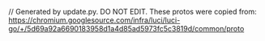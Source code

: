 // Generated by update.py. DO NOT EDIT.
These protos were copied from:
https://chromium.googlesource.com/infra/luci/luci-go/+/5d69a92a6690183958d1a4d85ad5973fc5c3819d/common/proto
